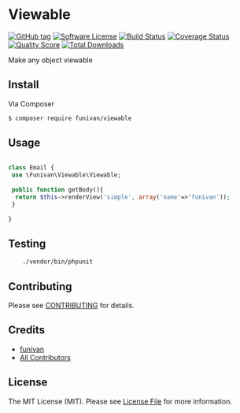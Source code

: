 # Viewable

[![GitHub tag](https://img.shields.io/github/tag/funivan/Viewable.svg?style=flat-square)](https://github.com/funivan/Viewable/tags)
[![Software License](https://img.shields.io/badge/license-MIT-brightgreen.svg?style=flat-square)](LICENSE.md)
[![Build Status](https://img.shields.io/travis/funivan/Viewable/master.svg?style=flat-square)](https://travis-ci.org/funivan/Viewable)
[![Coverage Status](https://img.shields.io/scrutinizer/coverage/g/funivan/Viewable.svg?style=flat-square)](https://scrutinizer-ci.com/g/funivan/Viewable/code-structure)
[![Quality Score](https://img.shields.io/scrutinizer/g/funivan/Viewable.svg?style=flat-square)](https://scrutinizer-ci.com/g/funivan/Viewable)
[![Total Downloads](https://img.shields.io/packagist/dt/funivan/viewable.svg?style=flat-square)](https://packagist.org/packages/funivan/viewable)

Make any object viewable

## Install

Via Composer

``` bash
$ composer require funivan/viewable
```

## Usage

``` php

class Email {
 use \Funivan\Viewable\Viewable;
 
 public function getBody(){
  return $this->renderView('simple', array('name'=>'funivan'));
 }
 
}

```

## Testing

``` bash
    ./vendor/bin/phpunit
```

## Contributing

Please see [CONTRIBUTING](https://github.com/funivan/Viewable/blob/master/CONTRIBUTING.md) for details.

## Credits

- [funivan](https://github.com/funivan)
- [All Contributors](https://github.com/funivan/Viewable/contributors)

## License

The MIT License (MIT). Please see [License File](LICENSE.md) for more information.
